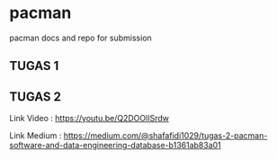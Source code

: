 # pacman
pacman docs and repo for submission

## TUGAS 1



## TUGAS 2
Link Video : 
https://youtu.be/Q2DOOlISrdw

Link Medium : 
https://medium.com/@shafafidi1029/tugas-2-pacman-software-and-data-engineering-database-b1361ab83a01
